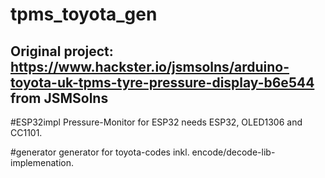 # tpms_toyota_gen
## Original project: https://www.hackster.io/jsmsolns/arduino-toyota-uk-tpms-tyre-pressure-display-b6e544 from JSMSolns

#ESP32impl
Pressure-Monitor for ESP32
needs ESP32, OLED1306 and CC1101.

#generator 
generator for toyota-codes inkl. encode/decode-lib-implemenation.
